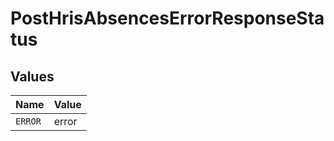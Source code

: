 # PostHrisAbsencesErrorResponseStatus


## Values

| Name    | Value   |
| ------- | ------- |
| `ERROR` | error   |
